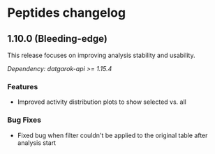 # Peptides changelog

## 1.10.0 (Bleeding-edge)

This release focuses on improving analysis stability and usability.

*Dependency: datgarok-api >= 1.15.4*

### Features

* Improved activity distribution plots to show selected vs. all

### Bug Fixes

* Fixed bug when filter couldn't be applied to the original table after analysis start
